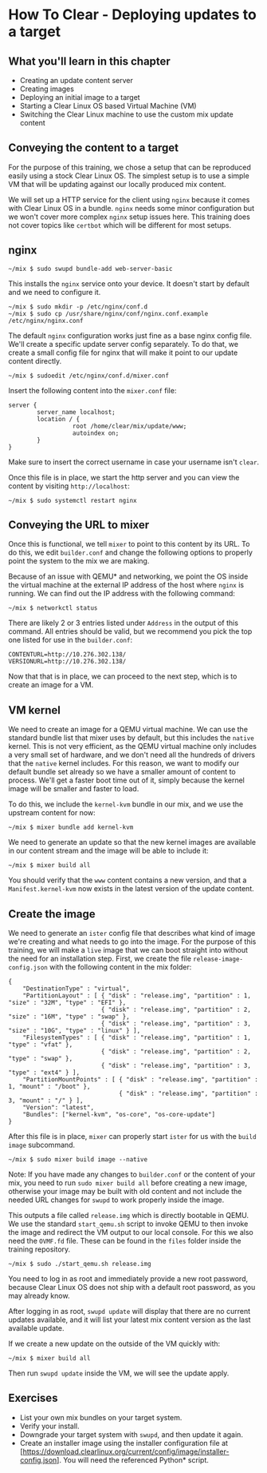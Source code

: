 
How To Clear - Deploying updates to a target
============================================

## What you'll learn in this chapter

* Creating an update content server
* Creating images
* Deploying an initial image to a target
* Starting a Clear Linux OS based Virtual Machine (VM)
* Switching the Clear Linux machine to use the custom mix update content


## Conveying the content to a target

For the purpose of this training, we chose a setup that can be
reproduced easily using a stock Clear Linux OS. The simplest setup is
to use a simple VM that will be updating against our locally produced
mix content.

We will set up a HTTP service for the client using `nginx` because
it comes with Clear Linux OS in a bundle. `nginx` needs some minor
configuration but we won't cover more complex `nginx` setup issues
here. This training does not cover topics like `certbot` which will
be different for most setups.


## nginx

```
~/mix $ sudo swupd bundle-add web-server-basic
```

This installs the `nginx` service onto your device. It doesn't start
by default and we need to configure it.

```
~/mix $ sudo mkdir -p /etc/nginx/conf.d
~/mix $ sudo cp /usr/share/nginx/conf/nginx.conf.example /etc/nginx/nginx.conf
```

The default `nginx` configuration works just fine as a base nginx
config file. We'll create a specific update server config separately.
To do that, we create a small config file for nginx that will make
it point to our update content directly.

```
~/mix $ sudoedit /etc/nginx/conf.d/mixer.conf
```

Insert the following content into the `mixer.conf` file:

```
server {
        server_name localhost;
        location / {
                  root /home/clear/mix/update/www;
                  autoindex on;
        }
}
```

Make sure to insert the correct username in case your username isn't
`clear`.

Once this file is in place, we start the http server and you can view
the content by visiting `http://localhost`:

```
~/mix $ sudo systemctl restart nginx
```

## Conveying the URL to mixer

Once this is functional, we tell `mixer` to point to this content by
its URL. To do this, we edit `builder.conf` and change the following
options to properly point the system to the mix we are making.

Because of an issue with QEMU\* and networking, we point the OS
inside the virtual machine at the external IP address of the host
where `nginx` is running. We can find out the IP address with the
following command:

```
~/mix $ networkctl status
```

There are likely 2 or 3 entries listed under `Address` in the output
of this command. All entries should be valid, but we recommend you
pick the top one listed for use in the `builder.conf`:

```
CONTENTURL=http://10.276.302.138/
VERSIONURL=http://10.276.302.138/
```

Now that that is in place, we can proceed to the next step, which is
to create an image for a VM.


## VM kernel

We need to create an image for a QEMU virtual machine. We can use the
standard bundle list that mixer uses by default, but this includes
the `native` kernel. This is not very efficient, as the QEMU virtual
machine only includes a very small set of hardware, and we don't need
all the hundreds of drivers that the `native` kernel includes. For
this reason, we want to modify our default bundle set already so we
have a smaller amount of content to process. We'll get a faster boot
time out of it, simply because the kernel image will be smaller and
faster to load.

To do this, we include the `kernel-kvm` bundle in our mix, and we
use the upstream content for now:

```
~/mix $ mixer bundle add kernel-kvm
```

We need to generate an update so that the new kernel images are
available in our content stream and the image will be able to
include it:

```
~/mix $ mixer build all
```

You should verify that the `www` content contains a new version,
and that a `Manifest.kernel-kvm` now exists in the latest version of
the update content.


## Create the image

We need to generate an `ister` config file that describes what kind
of image we're creating and what needs to go into the image. For the
purpose of this training, we will make a `live` image that we can
boot straight into without the need for an installation step. First,
we create the file `release-image-config.json` with the following
content in the mix folder:

```
{
    "DestinationType" : "virtual",
    "PartitionLayout" : [ { "disk" : "release.img", "partition" : 1, "size" : "32M", "type" : "EFI" },
                          { "disk" : "release.img", "partition" : 2, "size" : "16M", "type" : "swap" },
                          { "disk" : "release.img", "partition" : 3, "size" : "10G", "type" : "linux" } ],
    "FilesystemTypes" : [ { "disk" : "release.img", "partition" : 1, "type" : "vfat" },
                          { "disk" : "release.img", "partition" : 2, "type" : "swap" },
                          { "disk" : "release.img", "partition" : 3, "type" : "ext4" } ],
    "PartitionMountPoints" : [ { "disk" : "release.img", "partition" : 1, "mount" : "/boot" },
                               { "disk" : "release.img", "partition" : 3, "mount" : "/" } ],
    "Version": "latest",
    "Bundles": ["kernel-kvm", "os-core", "os-core-update"]
}
```

After this file is in place, `mixer` can properly start `ister`
for us with the `build image` subcommand.

```
~/mix $ sudo mixer build image --native
```

Note: If you have made any changes to `builder.conf` or the content
of your mix, you need to run `sudo mixer build all` before creating
a new image, otherwise your image may be built with old content and
not include the needed URL changes for `swupd` to work properly inside
the image.

This outputs a file called `release.img` which is directly bootable
in QEMU. We use the standard `start_qemu.sh` script to invoke QEMU
to then invoke the image and redirect the VM output to our local
console. For this we also need the `OVMF.fd` file. These can be found
in the `files` folder inside the training repository.

```
~/mix $ sudo ./start_qemu.sh release.img
```

You need to log in as root and immediately provide a new root password,
because Clear Linux OS does not ship with a default root password,
as you may already know.

After logging in as root, `swupd update` will display that there
are no current updates available, and it will list your latest mix
content version as the last available update.

If we create a new update on the outside of the VM quickly with:

```
~/mix $ mixer build all
```

Then run `swupd update` inside the VM, we will see the update apply.


## Exercises

* List your own mix bundles on your target system.
* Verify your install.
* Downgrade your target system with `swupd`, and then update it again.
* Create an installer image using the installer configuration file at
[https://download.clearlinux.org/current/config/image/installer-config.json]. You will need the referenced Python* script.
